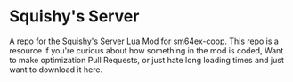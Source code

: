 # Squishy's Server
A repo for the Squishy's Server Lua Mod for sm64ex-coop. This repo is a resource if you're curious about how something in the mod is coded, Want to make optimization Pull Requests, or just hate long loading times and just want to download it here. 
